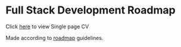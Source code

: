# Full Stack Development Roadmap 
Click [here](https://fector101.github.io/Full-Stack-Dev-Roadmap/) to view Single page CV

Made according to [roadmap](https://roadmap.sh/projects/single-page-cv)  guidelines.
